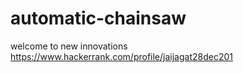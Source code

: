 # automatic-chainsaw
welcome to new innovations
https://www.hackerrank.com/profile/jaijagat28dec201
